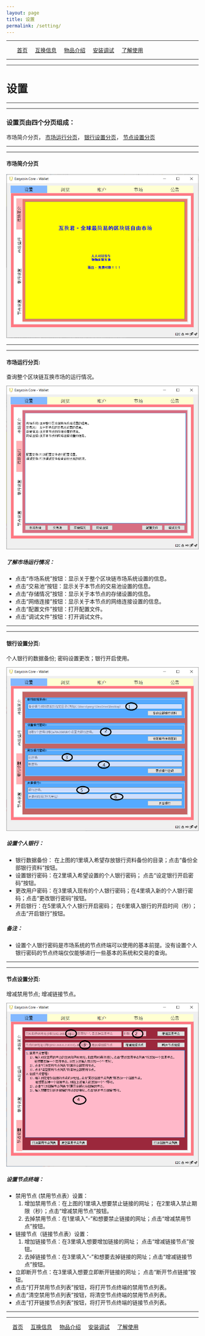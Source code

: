 ```yaml
---
layout: page
title: 设置
permalink: /setting/
---
```

---

&nbsp;&nbsp;&nbsp;&nbsp;&nbsp;&nbsp; [首页](https://ubarterchain.github.io/) &nbsp;&nbsp;&nbsp; [互换信息](/info/) &nbsp;&nbsp;&nbsp; [物品介绍](/list/)  &nbsp;&nbsp;&nbsp; [安装调试](/install/) &nbsp;&nbsp;&nbsp; [了解使用](/learn/) 

---
---

# 设置 #

---
---

### 设置页由四个分页组成： ###
   市场简介分页， [市场运行分页](/setting.md#市场运行分页)，  [银行设置分页](/setting.md#银行设置分页)， [节点设置分页](/setting.md#节点设置分页)
 
---
---

#### 市场简介分页 ####

<div class='fig figcenter fighighlight'>
  <img src='/11.png'>
</div>

---
---

#### 市场运行分页:  ####
查询整个区块链互换市场的运行情况。

<div class='fig figcenter fighighlight'>
  <img src='/12.png'>
</div>

##### 了解市场运行情况： #####
- 点击“市场系统”按钮：显示关于整个区块链市场系统设置的信息。
- 点击“交易池”按钮：显示关于本节点的交易池设置的信息。
- 点击“存储情况”按钮：显示关于本节点的存储设置的信息。
- 点击“网络连接”按钮：显示关于本节点的网络连接设置的信息。
- 点击“配置文件”按钮：打开配置文件。
- 点击“调试文件”按钮：打开调试文件。

---
---

#### 银行设置分页:  ####
个人银行的数据备份;   密码设置更改；银行开启使用。

<div class='fig figcenter fighighlight'>
  <img src='/13.png'>
</div>

##### 设置个人银行： #####
- 银行数据备份： 在上图的1里填入希望存放银行资料备份的目录；点击“备份全部银行资料”按钮。
- 设置银行密码：在2里填入希望设置的个人银行密码； 点击“设定银行开启密码”按钮。
- 更改用户密码：在3里填入现有的个人银行密码；在4里填入新的个人银行密码；点击“更改银行密码”按钮。
- 开启银行：在5里填入个人银行开启密码； 在6里填入银行的开启时间（秒）；点击“开启银行”按钮。

##### 备注： #####
- 设置个人银行密码是市场系统的节点终端可以使用的基本前提。没有设置个人银行密码的节点终端仅仅能够进行一些基本的系统和交易的查询。

---
---

#### 节点设置分页:  ####
增减禁用节点; 增减链接节点。

<div class='fig figcenter fighighlight'>
  <img src='/14.png'>
</div>

##### 设置节点终端： #####
- 禁用节点  (禁用节点表）设置：
   1. 增加禁用节点：在上图的1里填入想要禁止链接的网址； 在2里填入禁止期限（秒）；点击“增减禁用节点”按钮。
   2. 去掉禁用节点：在1里填入“-”和想要禁止链接的网址；点击“增减禁用节点”按钮。  
- 链接节点（链接节点表）设置：
   1. 增加链接节点：在3里填入想要增加链接的网址； 点击“增减链接节点”按钮。
   2. 去掉链接节点：在3里填入“-”和想要去掉链接的网址；点击“增减链接节点”按钮。  
- 立即断开节点：在3里填入想要立即断开链接的网址； 点击“断开节点链接”按钮。
- 点击“打开禁用节点列表”按钮，将打开节点终端的禁用节点列表。
- 点击“清空禁用节点列表”按钮，将清空节点终端的禁用节点列表。
- 点击“打开链接节点列表”按钮，将打开节点终端的链接节点列表。

---
---

&#160;&#160;&#160; [首页](https://ubarterchain.github.io/) &#160;&#160;&#160; [互换信息](/info/) &#160;&#160;&#160; [物品介绍](/list/) &#160;&#160;&#160;  [安装调试](/install/) &#160;&#160;&#160;  [了解使用](/learn/) 
